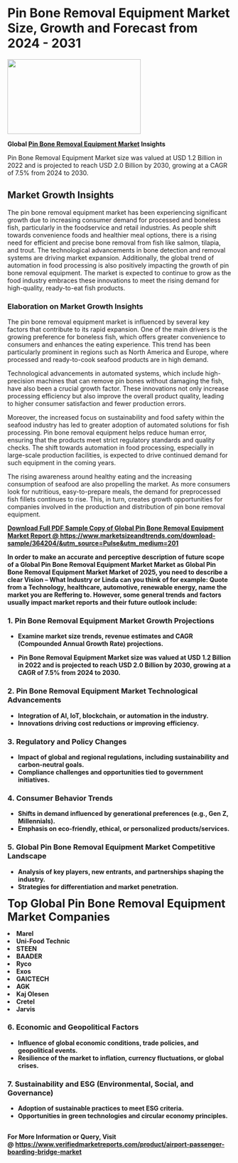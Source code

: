 <H1>Pin Bone Removal Equipment Market Size, Growth and Forecast from 2024 - 2031</H1><img class="aligncenter size-medium wp-image-584254" src="https://thirdeyenews.in/wp-content/uploads/2024/09/Global-Market-Research-300x168.jpeg" alt="" width="300" height="168" /><p><strong>Global&nbsp;<a href="https://www.marketsizeandtrends.com/download-sample/364204/&amp;utm_source=Pulse&amp;utm_medium=201">Pin Bone Removal Equipment Market</a> Insights</strong></p><p>Pin Bone Removal Equipment Market size was valued at USD 1.2 Billion in 2022 and is projected to reach USD 2.0 Billion by 2030, growing at a CAGR of 7.5% from 2024 to 2030.</p><p><h2>Market Growth Insights</h2> <p>The pin bone removal equipment market has been experiencing significant growth due to increasing consumer demand for processed and boneless fish, particularly in the foodservice and retail industries. As people shift towards convenience foods and healthier meal options, there is a rising need for efficient and precise bone removal from fish like salmon, tilapia, and trout. The technological advancements in bone detection and removal systems are driving market expansion. Additionally, the global trend of automation in food processing is also positively impacting the growth of pin bone removal equipment. The market is expected to continue to grow as the food industry embraces these innovations to meet the rising demand for high-quality, ready-to-eat fish products.</p> <p><strong><a href="#"></a></strong></p> <h3>Elaboration on Market Growth Insights</h3> <p>The pin bone removal equipment market is influenced by several key factors that contribute to its rapid expansion. One of the main drivers is the growing preference for boneless fish, which offers greater convenience to consumers and enhances the eating experience. This trend has been particularly prominent in regions such as North America and Europe, where processed and ready-to-cook seafood products are in high demand.</p> <p>Technological advancements in automated systems, which include high-precision machines that can remove pin bones without damaging the fish, have also been a crucial growth factor. These innovations not only increase processing efficiency but also improve the overall product quality, leading to higher consumer satisfaction and fewer production errors.</p> <p>Moreover, the increased focus on sustainability and food safety within the seafood industry has led to greater adoption of automated solutions for fish processing. Pin bone removal equipment helps reduce human error, ensuring that the products meet strict regulatory standards and quality checks. The shift towards automation in food processing, especially in large-scale production facilities, is expected to drive continued demand for such equipment in the coming years.</p> <p>The rising awareness around healthy eating and the increasing consumption of seafood are also propelling the market. As more consumers look for nutritious, easy-to-prepare meals, the demand for preprocessed fish fillets continues to rise. This, in turn, creates growth opportunities for companies involved in the production and distribution of pin bone removal equipment.</p> <p><strong><a href="#"></p><p><span class=""><strong>Download Full PDF Sample Copy of Global Pin Bone Removal Equipment Market Report</strong> @ <a href="https://www.marketsizeandtrends.com/download-sample/364204/&amp;utm_source=Pulse&amp;utm_medium=201" target="_blank">https://www.marketsizeandtrends.com/download-sample/364204/&amp;utm_source=Pulse&amp;utm_medium=201</a></span></p><p>In order to make an accurate and perceptive description of future scope of a Global&nbsp;Pin Bone Removal Equipment Market Market as Global&nbsp;Pin Bone Removal Equipment Market Market of 2025, you need to describe a clear Vision &ndash; What Industry or Linda can you think of for example: Quote from a Technology, healthcare, automotive, renewable energy, name the market you are Reffering to. However, some general trends and factors usually impact market reports and their future outlook include:</p><h3>1.&nbsp;<strong>Pin Bone Removal Equipment Market Growth Projections</strong></h3><ul><li>Examine market size trends, revenue estimates and CAGR (Compounded Annual Growth Rate) projections.</li><li><p>Pin Bone Removal Equipment Market size was valued at USD 1.2 Billion in 2022 and is projected to reach USD 2.0 Billion by 2030, growing at a CAGR of 7.5% from 2024 to 2030.</p></li></ul><h3>2.&nbsp;<strong>Pin Bone Removal Equipment Market Technological Advancements</strong></h3><ul><li>Integration of AI, IoT, blockchain, or automation in the industry.</li><li>Innovations driving cost reductions or improving efficiency.</li></ul><h3>3.&nbsp;<strong>Regulatory and Policy Changes</strong></h3><ul><li>Impact of global and regional regulations, including sustainability and carbon-neutral goals.</li><li>Compliance challenges and opportunities tied to government initiatives.</li></ul><h3>4.&nbsp;<strong>Consumer Behavior Trends</strong></h3><ul><li>Shifts in demand influenced by generational preferences (e.g., Gen Z, Millennials).</li><li>Emphasis on eco-friendly, ethical, or personalized products/services.</li></ul><h3>5.&nbsp;<strong>Global Pin Bone Removal Equipment Market Competitive Landscape</strong></h3><ul><li>Analysis of key players, new entrants, and partnerships shaping the industry.</li><li>Strategies for differentiation and market penetration.</li></ul><p data-pm-slice="1 1 []"><span style="color: inherit; font-family: inherit; font-size: 25px;">Top Global Pin Bone Removal Equipment Market Companies</span></p><div class="" data-test-id=""><p><li>Marel</li><li> Uni-Food Technic</li><li> STEEN</li><li> BAADER</li><li> Ryco</li><li> Exos</li><li> GAICTECH</li><li> AGK</li><li> Kaj Olesen</li><li> Cretel</li><li> Jarvis</li></p></div><h3>6.&nbsp;<strong>Economic and Geopolitical Factors</strong></h3><ul><li>Influence of global economic conditions, trade policies, and geopolitical events.</li><li>Resilience of the market to inflation, currency fluctuations, or global crises.</li></ul><h3>7.&nbsp;<strong>Sustainability and ESG (Environmental, Social, and Governance)</strong></h3><ul><li>Adoption of sustainable practices to meet ESG criteria.</li><li>Opportunities in green technologies and circular economy principles.</li></ul><h2><strong style="font-size: 14px;">For More Information or Query, Visit @&nbsp;</strong><a style="background-color: #ffffff; font-size: 14px;" href="https://www.marketsizeandtrends.com/report/pin-bone-removal-equipment-market/" target="_blank">https://www.verifiedmarketreports.com/product/airport-passenger-boarding-bridge-market</a></h2>
